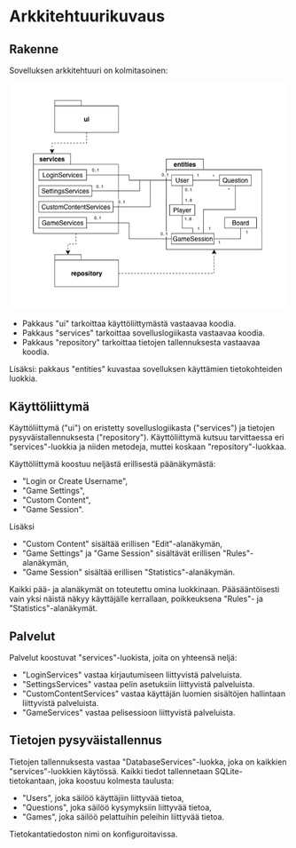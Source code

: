 # Arkkitehtuurikuvaus

## Rakenne

Sovelluksen arkkitehtuuri on kolmitasoinen:

![Arkkitehtuurikuvaus](kuvat/arkkitehtuurikuvaus.png)

- Pakkaus "ui" tarkoittaa käyttöliittymästä vastaavaa koodia.
- Pakkaus "services" tarkoittaa sovelluslogiikasta vastaavaa koodia.
- Pakkaus "repository" tarkoittaa tietojen tallennuksesta vastaavaa koodia.

Lisäksi: pakkaus "entities" kuvastaa sovelluksen käyttämien tietokohteiden luokkia.

## Käyttöliittymä

Käyttöliittymä ("ui") on eristetty sovelluslogiikasta ("services") ja tietojen pysyväistallennuksesta ("repository"). Käyttöliittymä kutsuu tarvittaessa eri "services"-luokkia ja niiden metodeja, muttei koskaan "repository"-luokkaa.

Käyttöliittymä koostuu neljästä erillisestä päänäkymästä:

- "Login or Create Username",
- "Game Settings",
- "Custom Content",
- "Game Session".

Lisäksi

- "Custom Content" sisältää erillisen "Edit"-alanäkymän,
- "Game Settings" ja "Game Session" sisältävät erillisen "Rules"-alanäkymän,
- "Game Session" sisältää erillisen "Statistics"-alanäkymän.

Kaikki pää- ja alanäkymät on toteutettu omina luokkinaan. Pääsääntöisesti vain yksi näistä näkyy käyttäjälle kerrallaan, poikkeuksena "Rules"- ja "Statistics"-alanäkymät.

## Palvelut

Palvelut koostuvat "services"-luokista, joita on yhteensä neljä:

- "LoginServices" vastaa kirjautumiseen liittyvistä palveluista.
- "SettingsServices" vastaa pelin asetuksiin liittyvistä palveluista.
- "CustomContentServices" vastaa käyttäjän luomien sisältöjen hallintaan liittyvistä palveluista.
- "GameServices" vastaa pelisessioon liittyvistä palveluista.

## Tietojen pysyväistallennus

Tietojen tallennuksesta vastaa "DatabaseServices"-luokka, joka on kaikkien "services"-luokkien käytössä. Kaikki tiedot tallennetaan SQLite-tietokantaan, joka koostuu kolmesta taulusta:

- "Users", joka säilöö käyttäjiin liittyvää tietoa,
- "Questions", joka säilöö kysymyksiin liittyvää tietoa,
- "Games", joka säilöö pelattuihin peleihin liittyvää tietoa.

Tietokantatiedoston nimi on konfiguroitavissa. 
